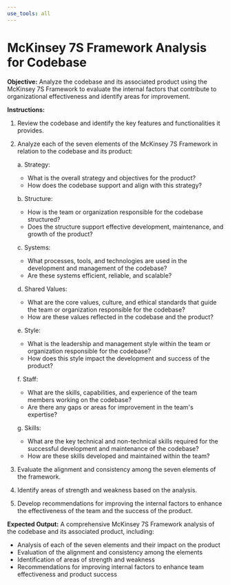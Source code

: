 ```yaml
---
use_tools: all
---
```

# McKinsey 7S Framework Analysis for Codebase

**Objective:** Analyze the codebase and its associated product using the McKinsey 7S Framework to evaluate the internal factors that contribute to organizational effectiveness and identify areas for improvement.

**Instructions:**

1. Review the codebase and identify the key features and functionalities it provides.
2. Analyze each of the seven elements of the McKinsey 7S Framework in relation to the codebase and its product:

   a. Strategy:
      - What is the overall strategy and objectives for the product?
      - How does the codebase support and align with this strategy?

   b. Structure:
      - How is the team or organization responsible for the codebase structured?
      - Does the structure support effective development, maintenance, and growth of the product?

   c. Systems:
      - What processes, tools, and technologies are used in the development and management of the codebase?
      - Are these systems efficient, reliable, and scalable?

   d. Shared Values:
      - What are the core values, culture, and ethical standards that guide the team or organization responsible for the codebase?
      - How are these values reflected in the codebase and the product?

   e. Style:
      - What is the leadership and management style within the team or organization responsible for the codebase?
      - How does this style impact the development and success of the product?

   f. Staff:
      - What are the skills, capabilities, and experience of the team members working on the codebase?
      - Are there any gaps or areas for improvement in the team's expertise?

   g. Skills:
      - What are the key technical and non-technical skills required for the successful development and maintenance of the codebase?
      - How are these skills developed and maintained within the team?

3. Evaluate the alignment and consistency among the seven elements of the framework.
4. Identify areas of strength and weakness based on the analysis.
5. Develop recommendations for improving the internal factors to enhance the effectiveness of the team and the success of the product.

**Expected Output:** A comprehensive McKinsey 7S Framework analysis of the codebase and its associated product, including:
- Analysis of each of the seven elements and their impact on the product
- Evaluation of the alignment and consistency among the elements
- Identification of areas of strength and weakness
- Recommendations for improving internal factors to enhance team effectiveness and product success
